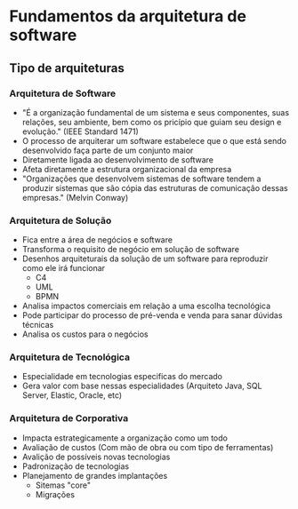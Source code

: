 # Fundamentos da arquitetura de software
## Tipo de arquiteturas
### Arquitetura de Software
- "É a organização fundamental de um sistema e seus componentes, suas relações, seu ambiente, bem como os pricípio que guiam seu design e evolução." (IEEE Standard 1471)
- O processo de arquiterar um software estabelece que o que está sendo desenvolvido faça parte de um conjunto maior
- Diretamente ligada ao desenvolvimento de software
- Afeta diretamente a estrutura organizacional da empresa
- "Organizações que desenvolvem sistemas de software tendem a produzir sistemas que são cópia das estruturas de comunicação dessas empresas." (Melvin Conway)

### Arquitetura de Solução
- Fica entre a área de negócios e  software
- Transforma o requisito de negócio em solução de software
- Desenhos arquiteturais da solução de um software para reproduzir como ele irá funcionar
  - C4
  - UML
  - BPMN
- Analisa impactos comerciais em relação a uma escolha tecnológica
- Pode participar do processo de pré-venda e venda para sanar dúvidas técnicas
- Analisa os custos para o negócios

### Arquitetura de Tecnológica
- Especialidade em tecnologias especificas do mercado
- Gera valor com base nessas especialidades (Arquiteto Java, SQL Server, Elastic, Oracle, etc)

### Arquitetura de Corporativa
- Impacta estrategicamente a organização como um todo
- Avaliação de custos (Com mão de obra ou com tipo de ferramentas)
- Avalição de possíveis novas tecnologias 
- Padronização de tecnologias
- Planejamento de grandes implantações
  - Sitemas "core"
  - Migrações
